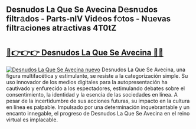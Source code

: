 ## Desnudos La Que Se Avecina D𝚎sn𝚞dos filtr𝚊dos - Parts-nIV Vid𝚎os f𝚘tos - N𝚞evas filtr𝚊ciones atr𝚊ctivas 4T0tZ

# <h2><a href="http://mbbgvm.tromn.icu/?c=Desnudos+La+Que+Se+Avecina">🔗👉👉👉 Desnudos La Que Se Avecina 🔗🔗</a></h2>

[![Desnudos La Que Se Avecina nuevo](https://i.imgur.com/pEAQMta.gif)](http://mbbgvm.tromn.icu/?c=Desnudos+La+Que+Se+Avecina)
Desnudos La Que Se Avecina, una figura multifacética y estimulante, se resiste a la categorización simple. Su uso innovador de los medios digitales para la autopresentación ha cautivado y enfurecido a los espectadores, estimulando debates sobre el consentimiento, la identidad y la esencia de las sociedades en línea. A pesar de la incertidumbre de sus acciones futuras, su impacto en la cultura en línea es palpable. Impulsado por una determinación inquebrantable y un encanto innegable, el progreso de Desnudos La Que Se Avecina en el reino virtual es implacable.
